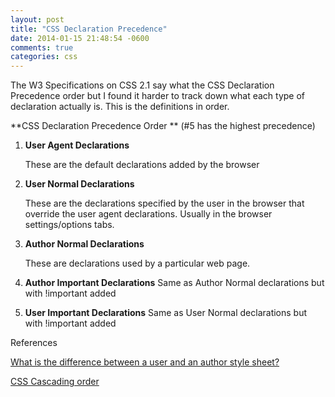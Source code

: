 ```yaml
---
layout: post
title: "CSS Declaration Precedence"
date: 2014-01-15 21:48:54 -0600
comments: true
categories: css
---
```


The W3 Specifications on CSS 2.1 say what the CSS Declaration Precedence order but I found it harder to track down what each type of declaration actually is.  This is the definitions in order.

**CSS Declaration Precedence Order ** (#5 has the highest precedence)

1.  **User Agent Declarations**

	These are the default declarations added by the browser

2.  **User Normal Declarations**

	These are the declarations specified by the user in the browser that override the user agent declarations.  Usually in the browser settings/options tabs.

3.  **Author Normal Declarations**

	These are declarations used by a particular web page.

4.  **Author Important Declarations**
	Same as Author Normal declarations but with !important added

5.  **User Important Declarations**
	Same as User Normal declarations but with !important added
	

References

[What is the difference between a user and an author style sheet?](http://webdesign.about.com/od/css/f/blcssfaqdifusau.htm)

[CSS Cascading order](http://www.w3.org/TR/CSS21/cascade.html#cascading-order)